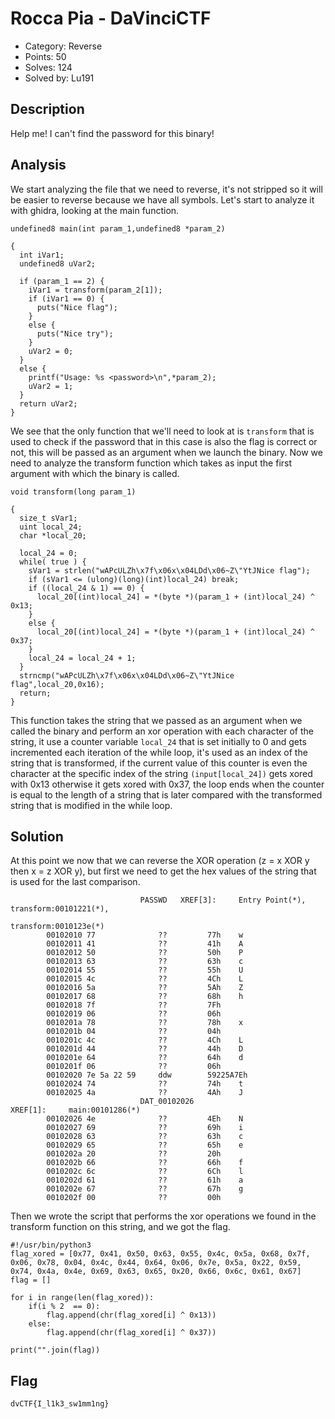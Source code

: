 # Rocca Pia - DaVinciCTF

- Category: Reverse
- Points: 50
- Solves: 124
- Solved by: Lu191

## Description

Help me! I can't find the password for this binary!

## Analysis

We start analyzing the file that we need to reverse, it's not stripped so it will be easier to reverse because we have all symbols.
Let's start to analyze it with ghidra, looking at the main function.
```
undefined8 main(int param_1,undefined8 *param_2)

{
  int iVar1;
  undefined8 uVar2;
  
  if (param_1 == 2) {
    iVar1 = transform(param_2[1]);
    if (iVar1 == 0) {
      puts("Nice flag");
    }
    else {
      puts("Nice try");
    }
    uVar2 = 0;
  }
  else {
    printf("Usage: %s <password>\n",*param_2);
    uVar2 = 1;
  }
  return uVar2;
}
```

We see that the only function that we'll need to look at is `transform` that is used to check if the password that in this case is also the flag is correct or not, this will be passed as an argument when we launch the binary.
Now we need to analyze the transform function which takes as input the first argument with which the binary is called.

```
void transform(long param_1)

{
  size_t sVar1;
  uint local_24;
  char *local_20;
  
  local_24 = 0;
  while( true ) {
    sVar1 = strlen("wAPcULZh\x7f\x06x\x04LDd\x06~Z\"YtJNice flag");
    if (sVar1 <= (ulong)(long)(int)local_24) break;
    if ((local_24 & 1) == 0) {
      local_20[(int)local_24] = *(byte *)(param_1 + (int)local_24) ^ 0x13;
    }
    else {
      local_20[(int)local_24] = *(byte *)(param_1 + (int)local_24) ^ 0x37;
    }
    local_24 = local_24 + 1;
  }
  strncmp("wAPcULZh\x7f\x06x\x04LDd\x06~Z\"YtJNice flag",local_20,0x16);
  return;
}
```

This function takes the string that we passed as an argument when we called the binary and perform an xor operation with each character of the string, it use a counter variable `local_24` that is set initially to 0 and gets incremented each iteration of the while loop, it's used as an index of the string that is transformed, if the current value of this counter is even the character at the specific index of the string `(input[local_24])` gets xored with 0x13 otherwise it gets xored with 0x37, the loop ends when the counter is equal to the length of a string that is later compared with the transformed string that is modified in the while loop.

## Solution

At this point we now that we can reverse the XOR operation (z = x XOR y then x = z XOR y), but first we need to get the hex values of the string that is used for the last comparison.

```
                             PASSWD   XREF[3]:     Entry Point(*),                                                             transform:00101221(*), 
                                                   transform:0010123e(*)  
        00102010 77              ??         77h    w
        00102011 41              ??         41h    A
        00102012 50              ??         50h    P
        00102013 63              ??         63h    c
        00102014 55              ??         55h    U
        00102015 4c              ??         4Ch    L
        00102016 5a              ??         5Ah    Z
        00102017 68              ??         68h    h
        00102018 7f              ??         7Fh    
        00102019 06              ??         06h
        0010201a 78              ??         78h    x
        0010201b 04              ??         04h
        0010201c 4c              ??         4Ch    L
        0010201d 44              ??         44h    D
        0010201e 64              ??         64h    d
        0010201f 06              ??         06h
        00102020 7e 5a 22 59     ddw        59225A7Eh
        00102024 74              ??         74h    t
        00102025 4a              ??         4Ah    J
                             DAT_00102026                                    XREF[1]:     main:00101286(*)  
        00102026 4e              ??         4Eh    N
        00102027 69              ??         69h    i
        00102028 63              ??         63h    c
        00102029 65              ??         65h    e
        0010202a 20              ??         20h     
        0010202b 66              ??         66h    f
        0010202c 6c              ??         6Ch    l
        0010202d 61              ??         61h    a
        0010202e 67              ??         67h    g
        0010202f 00              ??         00h

```

Then we wrote the script that performs the xor operations we found in the transform function on this string, and we got the flag.

```
#!/usr/bin/python3
flag_xored = [0x77, 0x41, 0x50, 0x63, 0x55, 0x4c, 0x5a, 0x68, 0x7f, 0x06, 0x78, 0x04, 0x4c, 0x44, 0x64, 0x06, 0x7e, 0x5a, 0x22, 0x59, 0x74, 0x4a, 0x4e, 0x69, 0x63, 0x65, 0x20, 0x66, 0x6c, 0x61, 0x67]
flag = []

for i in range(len(flag_xored)):
    if(i % 2  == 0):
        flag.append(chr(flag_xored[i] ^ 0x13))
    else:
        flag.append(chr(flag_xored[i] ^ 0x37))

print("".join(flag))
```

## Flag

`dvCTF{I_l1k3_sw1mm1ng}`
